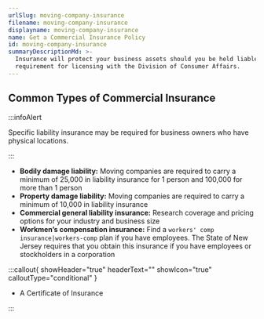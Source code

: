 ```yaml
---
urlSlug: moving-company-insurance
filename: moving-company-insurance
displayname: moving-company-insurance
name: Get a Commercial Insurance Policy
id: moving-company-insurance
summaryDescriptionMd: >-
  Insurance will protect your business assets should you be held liable for an incident. It also will be a
  requirement for licensing with the Division of Consumer Affairs.
---
```


## Common Types of Commercial Insurance

:::infoAlert

Specific liability insurance may be required for business owners who have physical locations.

:::

- **Bodily damage liability:** Moving companies are required to carry a minimum of 25,000 in liability insurance for 1 person and 100,000 for more than 1 person
- **Property damage liability:** Moving companies are required to carry a minimum of 10,000 in liability insurance
- **Commercial general liability insurance:** Research coverage and pricing options for your industry and business size
- **Workmen’s compensation insurance:** Find a `workers' comp insurance|workers-comp` plan if you have employees. The State of New Jersey requires that you obtain this insurance if you have employees or stockholders in a corporation

:::callout{ showHeader="true" headerText="" showIcon="true" calloutType="conditional" }

- A Certificate of Insurance

:::
